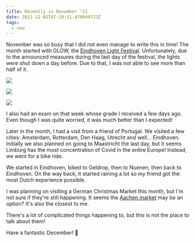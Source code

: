 ```yaml
---
title: Recently in November '21
date: 2021-12-02T07:10:51.478949723Z
tags:
  - now
---
```


November was so busy that I did not even manage to write this in time! The month started with GLOW, the [Eindhoven Light Festival](https://www.gloweindhoven.nl/). Unfortunately, due to the announced measures during the last day of the festival, the lights were shut down a day before. Due to that, I was not able to see more than half of it.

<!--more-->

<div class='fg fw' style='grid-template-columns: repeat(3, 1fr);'>

![](cdn:/44e945fd5ac80ecb0b0fe7aa46b1f0f6b89e3120938b060a8c5cb89281e91f8f)

![](cdn:/2b786a933847a50f9af46d6fe1c35ee0d7c12d00fe2f7765a5539284d17798ba)

![](cdn:/9b27a4fbd5998bb5a31f35009ace5ae2d0f33bf250f0d58c1f1c75cc577ca170)

</div>

I also had an exam on that week whose grade I received a few days ago. Even though I was quite worried, it was much better than I expected!

Later in the month, I had a visit from a friend of Portugal. We visited a few cities: Amsterdam, Rotterdam, Den Haag, Utrecht and well... Eindhoven. Initially we also planned on going to Maastricht the last day, but it seems Limburg has the most concentration of Covid in the entire Europe! Instead, we went for a bike ride.

We started in Eindhoven, biked to Geldrop, then to Nuenen, then back to Eindhoven. On the way back, it started raining a lot so my friend got the most Dutch experience possible.

I was planning on visiting a German Christmas Market this month, but I'm not sure if they're still happening. It seems the [Aachen market](https://www.aachen-tourismus.de/en/discover/events/aachen-christmas-market/) may be an option? It's also the closest to me.

There's a lot of complicated things happening to, but this is not the place to talk about them!

Have a fantastic December! 🎄
